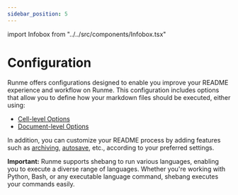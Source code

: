 ```yaml
---
sidebar_position: 5
---
```


import Infobox from "../../src/components/Infobox.tsx"

# Configuration

Runme offers configurations designed to enable you improve your README experience and workflow on Runme. This configuration includes options that allow you to define how your markdown files should be executed, either using:

* [Cell-level Options](../configuration/cell-level)
* [Document-level Options](../configuration/document-level)

In addition, you can customize your README process by adding features such as [archiving](../configuration/archiving), [autosave](../configuration/auto-save), etc., according to your preferred settings.

**Important:** Runme supports shebang to run various languages, enabling you to execute a diverse range of languages. Whether you're working with Python, Bash, or any executable language command, shebang executes your commands easily.


